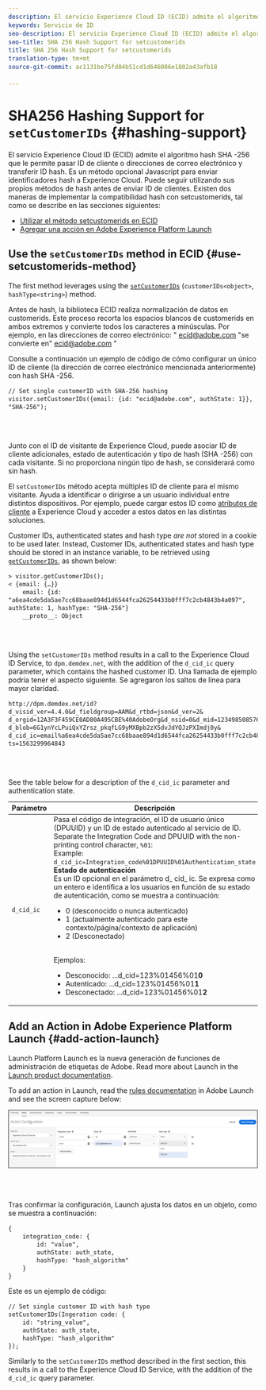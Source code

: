 ```yaml
---
description: El servicio Experience Cloud ID (ECID) admite el algoritmo hash SHA -256 que le permite pasar ID de cliente o direcciones de correo electrónico y transferir ID hash. Es un método opcional Javascript para enviar identificadores hash a Experience Cloud. Puede seguir utilizando sus propios métodos de hash antes de enviar ID de clientes.
keywords: Servicio de ID
seo-description: El servicio Experience Cloud ID (ECID) admite el algoritmo hash SHA -256 que le permite pasar ID de cliente o direcciones de correo electrónico y transferir ID hash. Es un método opcional Javascript para enviar identificadores hash a Experience Cloud. Puede seguir utilizando sus propios métodos de hash antes de enviar ID de clientes.
seo-title: SHA 256 Hash Support for setcustomerids
title: SHA 256 Hash Support for setcustomerids
translation-type: tm+mt
source-git-commit: ac1131be75fd04b51cd1d646086e1802a43afb18

---
```



# SHA256 Hashing Support for `setCustomerIDs` {#hashing-support}

El servicio Experience Cloud ID (ECID) admite el algoritmo hash SHA -256 que le permite pasar ID de cliente o direcciones de correo electrónico y transferir ID hash. Es un método opcional Javascript para enviar identificadores hash a Experience Cloud. Puede seguir utilizando sus propios métodos de hash antes de enviar ID de clientes.
Existen dos maneras de implementar la compatibilidad hash con setcustomerids, tal como se describe en las secciones siguientes:

* [Utilizar el método setcustomerids en ECID](/help/reference/hashing-support.md#use-setcustomerids-method)
* [Agregar una acción en Adobe Experience Platform Launch](/help/reference/hashing-support.md#add-action-launch)

## Use the `setCustomerIDs` method in ECID {#use-setcustomerids-method}

The first method leverages using the [`setCustomerIDs`](/help/library/get-set/setcustomerids.md) (`customerIDs<object>`, `hashType<string>`) method.

Antes de hash, la biblioteca ECID realiza normalización de datos en customerids. Este proceso recorta los espacios blancos de customerids en ambos extremos y convierte todos los caracteres a minúsculas. Por ejemplo, en las direcciones de correo electrónico: " ecid@adobe.com "se convierte en" ecid@adobe.com "

Consulte a continuación un ejemplo de código de cómo configurar un único ID de cliente (la dirección de correo electrónico mencionada anteriormente) con hash SHA -256.

```
// Set single customerID with SHA-256 hashing
visitor.setCustomerIDs({email: {id: "ecid@adobe.com", authState: 1}}, "SHA-256");
```

<br> 

Junto con el ID de visitante de Experience Cloud, puede asociar ID de cliente adicionales, estado de autenticación y tipo de hash (SHA -256) con cada visitante. Si no proporciona ningún tipo de hash, se considerará como sin hash.

El `setCustomerIDs` método acepta múltiples ID de cliente para el mismo visitante. Ayuda a identificar o dirigirse a un usuario individual entre distintos dispositivos. Por ejemplo, puede cargar estos ID como [atributos de cliente](https://docs.adobe.com/content/help/en/core-services/interface/customer-attributes/attributes.html) a Experience Cloud y acceder a estos datos en las distintas soluciones.

Customer IDs, authenticated states and hash type *are not* stored in a cookie to be used later. Instead, Customer IDs, authenticated states and hash type should be stored in an instance variable, to be retrieved using [`getCustomerIDs`](/help/library/get-set/getcustomerids.md), as shown below:

```
> visitor.getCustomerIDs();
< {email: {…}}
    email: {id: "a6ea4cde5da5ae7cc68baae894d1d6544fca26254433b0fff7c2cb4843b4a097", authState: 1, hashType: "SHA-256"}
    __proto__: Object
```

<br> 

Using the `setCustomerIDs` method results in a call to the Experience Cloud ID Service, to `dpm.demdex.net`, with the addition of the `d_cid_ic` query parameter, which contains the hashed customer ID. Una llamada de ejemplo podría tener el aspecto siguiente. Se agregaron los saltos de línea para mayor claridad.

```
http://dpm.demdex.net/id?d_visid_ver=4.4.0&d_fieldgroup=AAM&d_rtbd=json&d_ver=2&
d_orgid=12A3F3F459CE0AD80A495CBE%40AdobeOrg&d_nsid=0&d_mid=12349850857640731290890207735189050123&
d_blob=6G1ynYcLPuiQxYZrsz_pkqfLG9yMXBpb2zX5dvJdYQJzPXImdj0y&
d_cid_ic=email%a6ea4cde5da5ae7cc68baae894d1d6544fca26254433b0fff7c2cb4843b4a097%011&
ts=1563299964843
```

<br> 

See the table below for a description of the `d_cid_ic` parameter and authentication state.

| Parámetro | Descripción |
|------------|----------|
| `d_cid_ic` | Pasa el código de integración, el ID de usuario único (DPUUID) y un ID de estado autenticado al servicio de ID. Separate the Integration Code and DPUUID with the non-printing control character, <code>%01</code>: <br> Example: <code>d_cid_ic=Integration_code%01DPUUID%01Authentication_state</code> <br> <b>Estado de autenticación</b> <br> Es un ID opcional en el parámetro d_ cid_ ic. Se expresa como un entero e identifica a los usuarios en función de su estado de autenticación, como se muestra a continuación: <br> <ul><li>0 (desconocido o nunca autenticado)</li><li>1 (actualmente autenticado para este contexto/página/contexto de aplicación)</li><li>2 (Desconectado)</li></ul> <br> Ejemplos: <br> <ul><li>Desconocido: ...d_cid=123%01456%01<b>0</b></li><li>Autenticado: ...d_cid=123%01456%01<b>1</b></li><li>Desconectado: ...d_cid=123%01456%01<b>2</b></li></ul> |

## Add an Action in Adobe Experience Platform Launch {#add-action-launch}

Launch Platform Launch es la nueva generación de funciones de administración de etiquetas de Adobe. Read more about Launch in the [Launch product documentation](https://docs.adobe.com/content/help/en/launch/using/overview.html).

To add an action in Launch, read the [rules documentation](https://docs.adobe.com/help/en/launch/using/reference/manage-resources/rules.html) in Adobe Launch and see the screen capture below:

![](/help/reference/assets/hashing-support.png)

<br> 

Tras confirmar la configuración, Launch ajusta los datos en un objeto, como se muestra a continuación:

```
{
    integration_code: {
        id: "value",
        authState: auth_state,
        hashType: "hash_algorithm"
    }
}
```

Este es un ejemplo de código:

```
// Set single customer ID with hash type
setCustomerIDs(Ingeration code: {
    id: "string_value",
    authState: auth_state,
    hashType: "hash_algorithm"
});
```

Similarly to the `setCustomerIDs` method described in the first section, this results in a call to the Experience Cloud ID Service, with the addition of the `d_cid_ic` query parameter.
